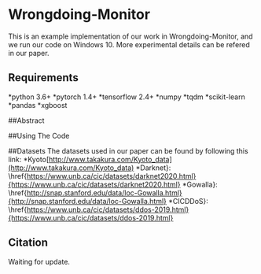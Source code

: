 # Wrongdoing-Monitor
This is an example implementation of our work in Wrongdoing-Monitor, and we run our code on Windows 10. More experimental details can be refered in our paper.



## Requirements
*python 3.6+
*pytorch 1.4+
*tensorflow 2.4+
*numpy
*tqdm
*scikit-learn
*pandas
*xgboost

##Abstract



##Using The Code

##Datasets
The datasets used in our paper can be found by following this link: 
*Kyoto[http://www.takakura.com/Kyoto_data](http://www.takakura.com/Kyoto_data)
*Darknet}: \href{https://www.unb.ca/cic/datasets/darknet2020.html}{https://www.unb.ca/cic/datasets/darknet2020.html}
*Gowalla}: \href{http://snap.stanford.edu/data/loc-Gowalla.html}{http://snap.stanford.edu/data/loc-Gowalla.html}
*CICDDoS}: \href{https://www.unb.ca/cic/datasets/ddos-2019.html}{https://www.unb.ca/cic/datasets/ddos-2019.html}
## Citation
Waiting for update.

